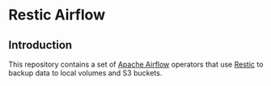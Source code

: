 # Restic Airflow

## Introduction
This repository contains a set of [Apache Airflow](https://airflow.apache.org/) operators that use [Restic](https://restic.net/) to backup data to local volumes and S3 buckets.

